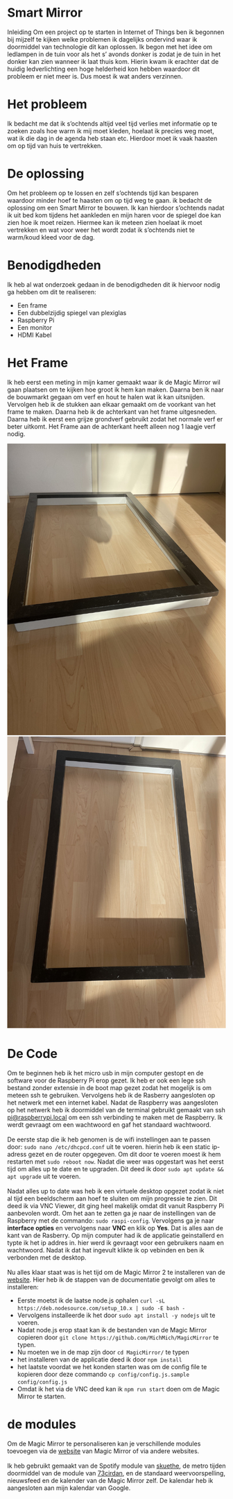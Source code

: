 # Smart Mirror
Inleiding
Om een project op te starten in Internet of Things ben ik begonnen bij mijzelf te kijken welke problemen ik dagelijks ondervind waar ik doormiddel van technologie dit kan oplossen. Ik begon met het idee om ledlampen in de tuin voor als het s’ avonds donker is zodat je de tuin in het donker kan zien wanneer ik laat thuis kom. Hierin kwam ik erachter dat de huidig ledverlichting een hoge helderheid kon hebben waardoor dit probleem er niet meer is.  Dus moest ik wat anders verzinnen. 

# Het probleem
Ik bedacht me dat ik s’ochtends altijd veel tijd verlies met informatie op te zoeken zoals hoe warm ik mij moet kleden, hoelaat ik precies weg moet, wat ik die dag in de agenda heb staan etc. Hierdoor moet ik vaak haasten om op tijd van huis te vertrekken. 

# De oplossing
Om het probleem op te lossen en zelf s’ochtends tijd kan besparen waardoor minder hoef te haasten om op tijd weg te gaan. ik bedacht de oplossing om een Smart Mirror te bouwen. 
Ik kan hierdoor s’ochtends nadat ik uit bed kom tijdens het aankleden en mijn haren voor de spiegel doe kan zien hoe ik moet reizen.  Hiermee kan ik meteen zien hoelaat ik moet vertrekken en wat voor weer het wordt zodat ik s’ochtends niet te warm/koud kleed voor de dag. 

# Benodigdheden
Ik heb al wat onderzoek gedaan in de benodigdheden dit ik hiervoor nodig ga hebben om dit te realiseren:
* Een frame
*	Een dubbelzijdig spiegel van plexiglas
*	Raspberry Pi
*	Een monitor
*	HDMI Kabel


# Het Frame
Ik heb eerst een meting in mijn kamer gemaakt waar ik de Magic Mirror wil gaan plaatsen om te kijken hoe groot ik hem kan maken. Daarna ben ik naar de bouwmarkt gegaan om verf en hout te halen wat ik kan uitsnijden. Vervolgen heb ik de stukken aan elkaar gemaakt om de voorkant van het frame te maken. Daarna heb ik de achterkant van het frame uitgesneden. Daarna heb ik eerst een grijze grondverf gebruikt zodat het normale verf er beter uitkomt. Het Frame aan de achterkant heeft alleen nog 1 laagje verf nodig.

![alt text](https://github.com/Olivier-Vromans/Data-Science-of-IoT/blob/main/IMG_8131.jpg?raw=true)
![alt text](https://github.com/Olivier-Vromans/Data-Science-of-IoT/blob/main/IMG_8132.jpg?raw=true)


# De Code
Om te beginnen heb ik het micro usb in mijn computer gestopt en de software voor de Raspberry Pi erop gezet. Ik heb er ook een lege ssh bestand zonder extensie in de boot map gezet zodat het mogelijk is om meteen ssh te gebruiken. Vervolgens heb ik de Rasberry aangesloten op het netwerk met een internet kabel. Nadat de Raspberry was aangesloten op het netwerk heb ik doormiddel van de terminal gebruikt gemaakt van ssh pi@raspberrypi.local om een ssh verbinding te maken met de Raspberry. Ik werdt gevraagt om een wachtwoord en gaf het standaard wachtwoord.
<br><br>
De eerste stap die ik heb genomen is de wifi instellingen aan te passen door:
`sudo nano /etc/dhcpcd.conf` uit te voeren. hierin heb ik een static ip-adress gezet en de router opgegeven. Om dit door te voeren moest ik hem restarten met `sudo reboot now`. Nadat die weer was opgestart was het eerst tijd om alles up te date en te upgraden. Dit deed ik door `sudo apt update && apt upgrade` uit te voeren.
<br><br>
Nadat alles up to date was heb ik een virtuele desktop opgezet zodat ik niet al tijd een beeldscherm aan hoef te sluiten om mijn progressie te zien. Dit deed ik via VNC Viewer, dit ging heel makelijk omdat dit vanuit Raspberry Pi aanbevolen wordt. Om het aan te zetten ga je naar de instellingen van de Raspberry met de commando: `sudo raspi-config`. Vervolgens ga je naar **interface opties** en vervolgens naar **VNC** en klik op **Yes**. Dat is alles aan de kant van de Rasberry. Op mijn computer had ik de applicatie geinstallerd en typte ik het ip addres in. hier werd ik gevraagt voor een gebruikers naam en wachtwoord. Nadat ik dat hat ingevult klikte ik op vebinden en ben ik verbonden met de desktop.
<br><br>
Nu alles klaar staat was is het tijd om de Magic Mirror 2 te installeren van de [website](https://magicmirror.builders/). Hier heb ik de stappen van de documentatie gevolgt om alles te installeren:
* Eerste moetst ik de laatse node.js ophalen `curl -sL https://deb.nodesource.com/setup_10.x | sudo -E bash -`
* Vervolgens installeerde ik het door `sudo apt install -y nodejs` uit te voeren.
* Nadat node.js erop staat kan ik de bestanden van de Magic Mirror copieren door `git clone https://github.com/MichMich/MagicMirror` te typen.
* Nu moeten we in de map zijn door `cd MagicMirror/` te typen
* het installeren van de applicatie deed ik door `npm install`
* het laatste voordat we het konden starten was om de config file te kopieren door deze commando `cp config/config.js.sample config/config.js`
* Omdat ik het via de VNC deed kan ik `npm run start` doen om de Magic Mirror te starten.

# de modules
Om de Magic Mirror te personaliseren kan je verschillende modules toevoegen via de [website](https://magicmirror.builders/) van Magic Mirror of via andere websites. 
<br><br>
Ik heb gebruikt gemaakt van de Spotify module van [skuethe](https://github.com/skuethe/MMM-Spotify), de metro tijden doormiddel van de module van [73cirdan](https://github.com/73cirdan/MMM-bustimes), en de standaard weervoorspelling, nieuwsfeed en de kalender van de Magic Mirror zelf. De kalendar heb ik aangesloten aan mijn kalendar van Google.
